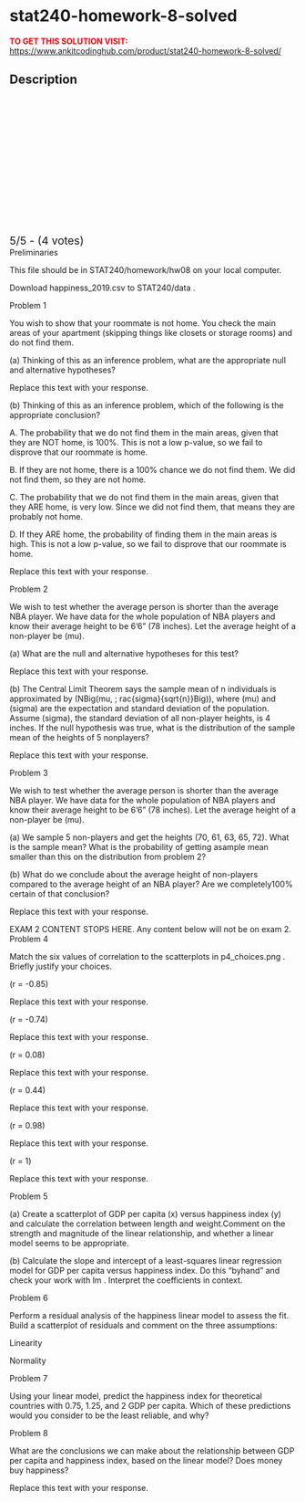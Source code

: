 # stat240-homework-8-solved



**<span style='color:red'>TO GET THIS SOLUTION VISIT:</span>** https://www.ankitcodinghub.com/product/stat240-homework-8-solved/

<h2>Description</h2>



<div class="kk-star-ratings kksr-auto kksr-align-center kksr-valign-top" data-payload="{&quot;align&quot;:&quot;center&quot;,&quot;id&quot;:&quot;127905&quot;,&quot;slug&quot;:&quot;default&quot;,&quot;valign&quot;:&quot;top&quot;,&quot;ignore&quot;:&quot;&quot;,&quot;reference&quot;:&quot;auto&quot;,&quot;class&quot;:&quot;&quot;,&quot;count&quot;:&quot;4&quot;,&quot;legendonly&quot;:&quot;&quot;,&quot;readonly&quot;:&quot;&quot;,&quot;score&quot;:&quot;5&quot;,&quot;starsonly&quot;:&quot;&quot;,&quot;best&quot;:&quot;5&quot;,&quot;gap&quot;:&quot;4&quot;,&quot;greet&quot;:&quot;Rate this product&quot;,&quot;legend&quot;:&quot;5\/5 - (4 votes)&quot;,&quot;size&quot;:&quot;24&quot;,&quot;title&quot;:&quot;STAT240  Homework 8 Solved&quot;,&quot;width&quot;:&quot;138&quot;,&quot;_legend&quot;:&quot;{score}\/{best} - ({count} {votes})&quot;,&quot;font_factor&quot;:&quot;1.25&quot;}">
            
<div class="kksr-stars">
    
<div class="kksr-stars-inactive">
            <div class="kksr-star" data-star="1" style="padding-right: 4px">
            

<div class="kksr-icon" style="width: 24px; height: 24px;"></div>
        </div>
            <div class="kksr-star" data-star="2" style="padding-right: 4px">
            

<div class="kksr-icon" style="width: 24px; height: 24px;"></div>
        </div>
            <div class="kksr-star" data-star="3" style="padding-right: 4px">
            

<div class="kksr-icon" style="width: 24px; height: 24px;"></div>
        </div>
            <div class="kksr-star" data-star="4" style="padding-right: 4px">
            

<div class="kksr-icon" style="width: 24px; height: 24px;"></div>
        </div>
            <div class="kksr-star" data-star="5" style="padding-right: 4px">
            

<div class="kksr-icon" style="width: 24px; height: 24px;"></div>
        </div>
    </div>
    
<div class="kksr-stars-active" style="width: 138px;">
            <div class="kksr-star" style="padding-right: 4px">
            

<div class="kksr-icon" style="width: 24px; height: 24px;"></div>
        </div>
            <div class="kksr-star" style="padding-right: 4px">
            

<div class="kksr-icon" style="width: 24px; height: 24px;"></div>
        </div>
            <div class="kksr-star" style="padding-right: 4px">
            

<div class="kksr-icon" style="width: 24px; height: 24px;"></div>
        </div>
            <div class="kksr-star" style="padding-right: 4px">
            

<div class="kksr-icon" style="width: 24px; height: 24px;"></div>
        </div>
            <div class="kksr-star" style="padding-right: 4px">
            

<div class="kksr-icon" style="width: 24px; height: 24px;"></div>
        </div>
    </div>
</div>
                

<div class="kksr-legend" style="font-size: 19.2px;">
            5/5 - (4 votes)    </div>
    </div>
Preliminaries

This file should be in STAT240/homework/hw08 on your local computer.

Download happiness_2019.csv to STAT240/data .

Problem 1

You wish to show that your roommate is not home. You check the main areas of your apartment (skipping things like closets or storage rooms) and do not find them.

(a) Thinking of this as an inference problem, what are the appropriate null and alternative hypotheses?

Replace this text with your response.

(b) Thinking of this as an inference problem, which of the following is the appropriate conclusion?

A. The probability that we do not find them in the main areas, given that they are NOT home, is 100%. This is not a low p-value, so we fail to disprove that our roommate is home.

B. If they are not home, there is a 100% chance we do not find them. We did not find them, so they are not home.

C. The probability that we do not find them in the main areas, given that they ARE home, is very low. Since we did not find them, that means they are probably not home.

D. If they ARE home, the probability of finding them in the main areas is high. This is not a low p-value, so we fail to disprove that our roommate is home.

Replace this text with your response.

Problem 2

We wish to test whether the average person is shorter than the average NBA player. We have data for the whole population of NBA players and know their average height to be 6’6” (78 inches). Let the average height of a non-player be (mu).

(a) What are the null and alternative hypotheses for this test?

Replace this text with your response.

(b) The Central Limit Theorem says the sample mean of n individuals is approximated by (NBig(mu, ; rac{sigma}{sqrt{n}}Big)), where (mu) and (sigma) are the expectation and standard deviation of the population. Assume (sigma), the standard deviation of all non-player heights, is 4 inches. If the null hypothesis was true, what is the distribution of the sample mean of the heights of 5 nonplayers?

Replace this text with your response.

Problem 3

We wish to test whether the average person is shorter than the average NBA player. We have data for the whole population of NBA players and know their average height to be 6’6” (78 inches). Let the average height of a non-player be (mu).

(a) We sample 5 non-players and get the heights (70, 61, 63, 65, 72). What is the sample mean? What is the probability of getting asample mean smaller than this on the distribution from problem 2?

(b) What do we conclude about the average height of non-players compared to the average height of an NBA player? Are we completely100% certain of that conclusion?

Replace this text with your response.

EXAM 2 CONTENT STOPS HERE. Any content below will not be on exam 2. Problem 4

Match the six values of correlation to the scatterplots in p4_choices.png . Briefly justify your choices.

(r = -0.85)

Replace this text with your response.

(r = -0.74)

Replace this text with your response.

(r = 0.08)

Replace this text with your response.

(r = 0.44)

Replace this text with your response.

(r = 0.98)

Replace this text with your response.

(r = 1)

Replace this text with your response.

Problem 5

(a) Create a scatterplot of GDP per capita (x) versus happiness index (y) and calculate the correlation between length and weight.Comment on the strength and magnitude of the linear relationship, and whether a linear model seems to be appropriate.

(b) Calculate the slope and intercept of a least-squares linear regression model for GDP per capita versus happiness index. Do this “byhand” and check your work with lm . Interpret the coefficients in context.

Problem 6

Perform a residual analysis of the happiness linear model to assess the fit. Build a scatterplot of residuals and comment on the three assumptions:

Linearity

Normality

Problem 7

Using your linear model, predict the happiness index for theoretical countries with 0.75, 1.25, and 2 GDP per capita. Which of these predictions would you consider to be the least reliable, and why?

Problem 8

What are the conclusions we can make about the relationship between GDP per capita and happiness index, based on the linear model? Does money buy happiness?

Replace this text with your response.
